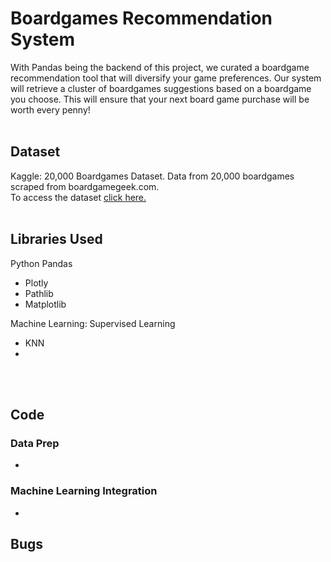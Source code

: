 # Boardgames Recommendation System   
With Pandas being the backend of this project, we curated a boardgame recommendation tool that will diversify your game preferences. Our system will retrieve a cluster of boardgames suggestions based on a boardgame you choose. This will ensure that your next board game purchase will be worth every penny!
 <br><br/>
## Dataset
Kaggle: 20,000 Boardgames Dataset. Data from 20,000 boardgames scraped from boardgamegeek.com.  
   To access the dataset <a href="https://www.kaggle.com/extralime/20000-boardgames-dataset"> click here. </a>
<br><br/>
## Libraries Used 
Python Pandas 
 - Plotly
 - Pathlib
 - Matplotlib

Machine Learning: Supervised Learning
 - KNN
 - 
<br><br/>

## Code
### Data Prep 
* 

### Machine Learning Integration 
* 

## Bugs 



